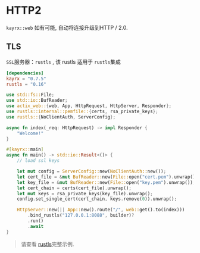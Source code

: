 # HTTP2

`kayrx::web` 如有可能, 自动将连接升级到HTTP / 2.0.

## TLS

`SSL`服务器：`rustls` , 该 rustls 适用于 `rustls`集成

```toml
[dependencies]
kayrx = "0.7.5"
rustls = "0.16"
```

```rust
use std::fs::File;
use std::io::BufReader;
use actix_web::{web, App, HttpRequest, HttpServer, Responder};
use rustls::internal::pemfile::{certs, rsa_private_keys};
use rustls::{NoClientAuth, ServerConfig};

async fn index(_req: HttpRequest) -> impl Responder {
    "Welcome!"
}

#[kayrx::main]
async fn main() -> std::io::Result<()> {
    // load ssl keys

    let mut config = ServerConfig::new(NoClientAuth::new());
    let cert_file = &mut BufReader::new(File::open("cert.pem").unwrap());
    let key_file = &mut BufReader::new(File::open("key.pem").unwrap());
    let cert_chain = certs(cert_file).unwrap();
    let mut keys = rsa_private_keys(key_file).unwrap();
    config.set_single_cert(cert_chain, keys.remove(0)).unwrap();

    HttpServer::new(|| App::new().route("/", web::get().to(index)))
        .bind_rustls("127.0.0.1:8088", builder)?
        .run()
        .await
}
```

> 请查看 [rustls](https://github.com/kayrx/awesome/tree/master/kayrx-examples/rustls)完整示例.